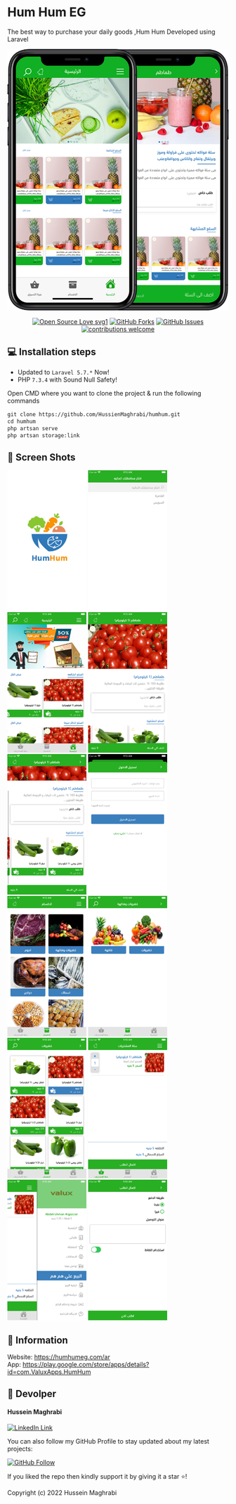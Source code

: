 # Hum Hum EG

The best way to purchase your daily goods ,Hum Hum Developed using Laravel

   <img src="./public/images/HumHum-Cover.png" >

<div align="center">

[![Open Source Love svg1](https://badges.frapsoft.com/os/v1/open-source.svg?v=103)](#)
[![GitHub Forks](https://img.shields.io/github/forks/saadhaxxan/Car_Game_Python_Pygame.svg?style=social&label=Fork&maxAge=2592000)](https://github.com/abdalla3yash/resala/fork)
[![GitHub Issues](https://img.shields.io/github/issues/saadhaxxan/Car_Game_Python_Pygame.svg?style=flat&label=Issues&maxAge=2592000)](https://https://github.com/abdalla3yash/resala/issues)
[![contributions welcome](https://img.shields.io/badge/contributions-welcome-brightgreen.svg?style=flat&label=Contributions&colorA=red&colorB=black	)](#)

</div>




## 💻 Installation steps

- Updated to `Laravel 5.7.*` Now!
- PHP `7.3.4` with Sound Null Safety!

Open CMD where you want to clone the project & run the following commands

```
git clone https://github.com/HussienMaghrabi/humhum.git
cd humhum
php artsan serve
php artsan storage:link
```

## 📱 Screen Shots

<img src="./public/images/screenshots/HumHum-1.png" width=180> <img src="./public/images/screenshots/HumHum-2.png" width=180> <img src="./public/images/screenshots/HumHum-3.png" width=180> <img src="./public/images/screenshots/HumHum-4.png" width=180> <img src="./public/images/screenshots/HumHum-5.png" width=180> <img src="./public/images/screenshots/HumHum-6.png" width=180> <img src="./public/images/screenshots/HumHum-7.png" width=180> <img src="./public/images/screenshots/HumHum-8.png" width=180> <img src="./public/images/screenshots/HumHum-9.png" width=180> <img src="./public/images/screenshots/HumHum-10.png" width=180> <img src="./public/images/screenshots/HumHum-11.png" width=180> <img src="./public/images/screenshots/HumHum-12.png" width=180>


## 🔗  Information

Website: https://humhumeg.com/ar <br>
App: https://play.google.com/store/apps/details?id=com.ValuxApps.HumHum



## 🧑 Devolper

#### Hussein Maghrabi
[![LinkedIn Link](https://img.shields.io/badge/Connect-Maghrabi-blue.svg?logo=linkedin&longCache=true&style=social&label=Connect
)](https://www.linkedin.com/in/hussein-maghrabi/)

You can also follow my GitHub Profile to stay updated about my latest projects:

[![GitHub Follow](https://img.shields.io/badge/Connect-Maghrabi-blue.svg?logo=Github&longCache=true&style=social&label=Follow)](vhttps://github.com/HussienMaghrabi)

If you liked the repo then kindly support it by giving it a star ⭐!

Copyright (c) 2022 Hussein Maghrabi